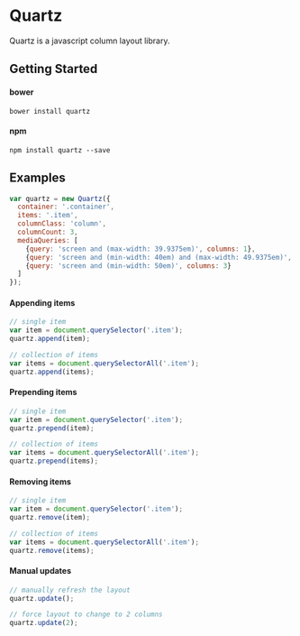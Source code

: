 # Quartz
Quartz is a javascript column layout library.

## Getting Started
#### bower
```
bower install quartz
```
#### npm
```
npm install quartz --save
```

## Examples
```javascript
var quartz = new Quartz({
  container: '.container',
  items: '.item',
  columnClass: 'column',
  columnCount: 3,
  mediaQueries: [
    {query: 'screen and (max-width: 39.9375em)', columns: 1},
    {query: 'screen and (min-width: 40em) and (max-width: 49.9375em)', columns: 2},
    {query: 'screen and (min-width: 50em)', columns: 3}
  ]
});
```

#### Appending items
```javascript
// single item
var item = document.querySelector('.item');
quartz.append(item);

// collection of items
var items = document.querySelectorAll('.item');
quartz.append(items);
```

#### Prepending items
```javascript
// single item
var item = document.querySelector('.item');
quartz.prepend(item);

// collection of items
var items = document.querySelectorAll('.item');
quartz.prepend(items);
```

#### Removing items
```javascript
// single item
var item = document.querySelector('.item');
quartz.remove(item);

// collection of items
var items = document.querySelectorAll('.item');
quartz.remove(items);
```

#### Manual updates
```javascript
// manually refresh the layout
quartz.update();

// force layout to change to 2 columns
quartz.update(2);
```
